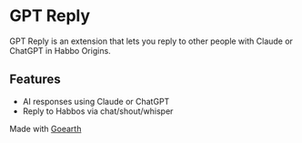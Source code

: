 # GPT Reply
GPT Reply is an extension that lets you reply to other people with Claude or ChatGPT in Habbo Origins.

## Features
- AI responses using Claude or ChatGPT
- Reply to Habbos via chat/shout/whisper

Made with [Goearth](https://github.com/xabbo/goearth)
